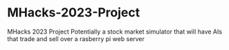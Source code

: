 # MHacks-2023-Project
MHacks 2023 Project
Potentially a stock market simulator that will have AIs that trade and sell over a rasberry pi web server
